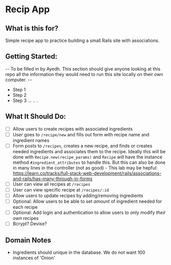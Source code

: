 # Recip App

## What is this for?

Simple recipe app to practice building a small Rails site with associations.

## Getting Started:

-- To be filled in by Ayedh. This section should give anyone looking at this repo all the information they would need to run this site locally on their own computer. --
- Step 1
- Step 2
- Step 3
...
..
.

## What It Should Do:

- [ ] Allow users to create recipes with associated ingredients
 - [ ] User goes to `/recipe/new` and fills out form with recipe name and ingredient names
 - [ ] Form posts to `/recipes`, creates a new recipe, and finds or creates needed ingredients and associates them to the recipe. Ideally this will be done with `Recipe.new(recipe_params)` and `Recipe` will have the instance method `#ingredient_attributes` to handle this. But this can also be done in many lines in the controller (not as good) - This lab may be hepful: https://learn.co/tracks/full-stack-web-development/rails/associations-and-rails/has-many-through-in-forms
- [ ] User can view all recipes at `/recipes`
- [ ] User can view specific recipe at `/recipes/:id`
- [ ] Allow users to update recipes by adding/removing ingredients
- [ ] Optional: Allow users to be able to set _amount_ of ingredient needed for each recipe
- [ ] Optional: Add login and authentication to allow users to only modify _their own_ recipes
 - [ ] Bcrypt? Devise?

## Domain Notes

- Ingredients should unique in the database. We do not want 100 instances of 'Onion'
